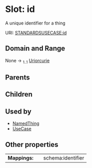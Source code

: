 
# Slot: id


A unique identifier for a thing

URI: [STANDARDSUSECASE:id](https://w3id.org/bridge2ai/standards-usecase-schema/id)


## Domain and Range

None &#8594;  <sub>1..1</sub> [Uriorcurie](types/Uriorcurie.md)

## Parents


## Children


## Used by

 * [NamedThing](NamedThing.md)
 * [UseCase](UseCase.md)

## Other properties

|  |  |  |
| --- | --- | --- |
| **Mappings:** | | schema:identifier |

